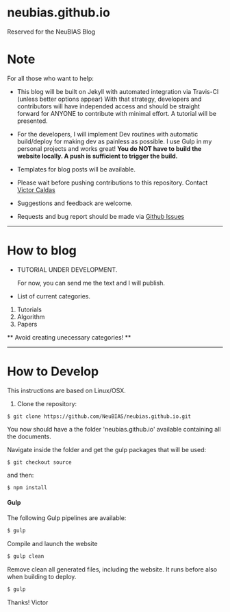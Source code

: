 # neubias.github.io
Reserved for the NeuBIAS Blog


# Note

For all those who want to help:

- This blog will be built on Jekyll with automated integration via Travis-CI (unless better options appear)
With that strategy, developers and contributors will have independed access and should be straight forward for ANYONE to contribute with minimal effort. A tutorial will be presented.

- For the developers, I will implement Dev routines with automatic build/deploy for making dev as painless as possible. I use Gulp in my personal projects and works great! **You do NOT have to build the website locally. A push is sufficient to trigger the build.**

- Templates for blog posts will be available.

- Please wait before pushing contributions to this repository. Contact [Victor Caldas](mailto:caldas.victor@gmail.com)

- Suggestions and feedback are welcome.

- Requests and bug report should be made via [Github Issues](https://github.com/NeuBIAS/neubias.github.io/issues)


----


# How to blog

- TUTORIAL UNDER DEVELOPMENT. 

	For now, you can send me the text and I will publish.

- List of current categories.
1. Tutorials
2. Algorithm
3. Papers

** Avoid creating unecessary categories! **



----

# How to Develop

This instructions are based on Linux/OSX. 

1. Clone the repository:

```
$ git clone https://github.com/NeuBIAS/neubias.github.io.git
```

You now should have a the folder 'neubias.github.io' available containing all the documents.


Navigate inside the folder and get the gulp packages that will be used:

```
$ git checkout source
```
and then:
```
$ npm install
```


#### Gulp

The following Gulp pipelines are available:


``` sh
$ gulp
```

Compile and launch the website

``` sh
$ gulp clean
```
Remove clean all generated files, including the website. It runs before also when building to deploy.


``` sh
$ gulp
```






Thanks!
Victor
